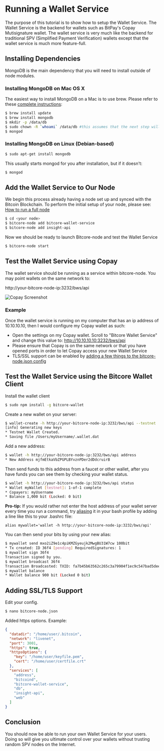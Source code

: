 # Running a Wallet Service

The purpose of this tutorial is to show how to setup the Wallet Service. The Wallet Service is the backend for wallets such as BitPay's Copay Mutisignature wallet. The wallet service is very much like the backend for traditional SPV (Simplified Payment Verification) wallets except that the wallet service is much more feature-full.

## Installing Dependencies

MongoDB is the main dependency that you will need to install outside of node modules.

### Installing MongoDB on Mac OS X

The easiest way to install MongoDB on a Mac is to use brew. Please refer to these [complete instructions](http://docs.mongodb.org/manual/tutorial/install-mongodb-on-os-x/):

```bash
$ brew install update
$ brew install mongodb
$ mkdir -p /data/db
$ sudo chown -R `whoami` /data/db #this assumes that the next step will be run by the current user
$ mongod
```

### Installing MongoDB on Linux (Debian-based)

```bash
$ sudo apt-get install mongodb
```

This usually starts mongod for you after installation, but if it doesn't:

```bash
$ mongod
```

## Add the Wallet Service to Our Node

We begin this process already having a node set up and synced with the Bitcoin Blockchain. To perform the initial setup of your node, please see: [How to run a full node](fullnode.md)

```bash
$ cd <your node>
$ bitcore-node add bitcore-wallet-service
$ bitcore-node add insight-api
```

Now we should be ready to launch Bitcore-node and test the Wallet Service

```bash
$ bitcore-node start
```

## Test the Wallet Service using Copay

The wallet service should be running as a service within bitcore-node. You may point wallets on the same network to:

http://your-bitcore-node-ip:3232/bws/api

![Copay Screenshot](https://i.imgur.com/2hsGXrx.png)

### Example

Once the wallet service is running on my computer that has an ip address of 10.10.10.10, then I would configure my Copay wallet as such:

* Open the settings on my Copay wallet. Scroll to "Bitcore Wallet Service" and change this value to: http://10.10.10.10:3232/bws/api
* Please ensure that Copay is on the same network or that you have opened ports in order to let Copay access your new Wallet Service
* TLS/SSL support can be enabled by [adding a few things to the bitcore-node.json config](#adding-ssltls-support)

## Test the Wallet Service using the Bitcore Wallet Client

Install the wallet client

```bash
$ sudo npm install -g bitcore-wallet
```

Create a new wallet on your server:
```bash
$ wallet-create -h http://your-bitcore-node-ip:3232/bws/api --testnet 'myWallet' 1-1
[info] Generating new keys
* Testnet Wallet Created.
* Saving file /Users/myUsername/.wallet.dat
```
Add a new address:
```bash
$ wallet -h http://your-bitcore-node-ip:3232/bws/api address
* New Address mjfmEtkaVbZPGPLBYvznPDer2dDdcruirB
```

Then send funds to this address from a faucet or other wallet, after you have funds you can see them by checking your
wallet status.

```bash
$ wallet -h http://your-bitcore-node-ip:3232/bws/api status
* Wallet myWallet [testnet]: 1-of-1 complete
* Copayers: myUsername
* Balance 1,000 bit (Locked: 0 bit)

```

**Pro-tip:** If you would rather not enter the host address of your wallet server every time you run a command, try
[aliasing](https://wiki.manjaro.org/index.php?title=Aliases_in_.bashrc) it in your bash profile by adding a line like
this to your .bashrc file:
```
alias mywallet='wallet -h http://your-bitcore-node-ip:3232/bws/api'
```

You can then send your bits by using your new alias:
```bash
$ mywallet send mxo2iZ9e1c4piKMZGyeujk2MwgBU31W7cw 100bit
* Tx created: ID 36f4 [pending] RequiredSignatures: 1
$ mywallet sign 36f4
Transaction signed by you.
$ mywallet broadcast 36f4
Transaction Broadcasted: TXID: fa7b45b63562c265c3a79904f1ec9c547bad5dee1508ce63628047a9097bfd0e
$ mywallet balance
* Wallet balance 900 bit (Locked 0 bit)
```

## Adding SSL/TLS Support

Edit your config.

```bash
$ nano bitcore-node.json
```

Added https options. Example:

```json
{
  "datadir": "/home/user/.bitcoin",
  "network": "livenet",
  "port": 3001,
  "https": true,
  "httpsOptions": {
    "key": "/home/user/keyfile.pem",
    "cert": "/home/user/certfile.crt"
  },
  "services": [
    "address",
    "bitcoind",
    "bitcore-wallet-service",
    "db",
    "insight-api",
    "web"
  ]
}
```

## Conclusion

You should now be able to run your own Wallet Service for your users. Doing so will give you ultimate control over your wallets without trusting random SPV nodes on the Internet.
